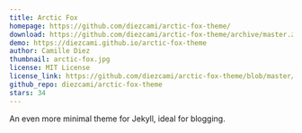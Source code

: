 ```yaml
---
title: Arctic Fox
homepage: https://github.com/diezcami/arctic-fox-theme/
download: https://github.com/diezcami/arctic-fox-theme/archive/master.zip
demo: https://diezcami.github.io/arctic-fox-theme
author: Camille Diez
thumbnail: arctic-fox.jpg
license: MIT License
license_link: https://github.com/diezcami/arctic-fox-theme/blob/master/LICENSE
github_repo: diezcami/arctic-fox-theme
stars: 34
---
```


An even more minimal theme for Jekyll, ideal for blogging.
